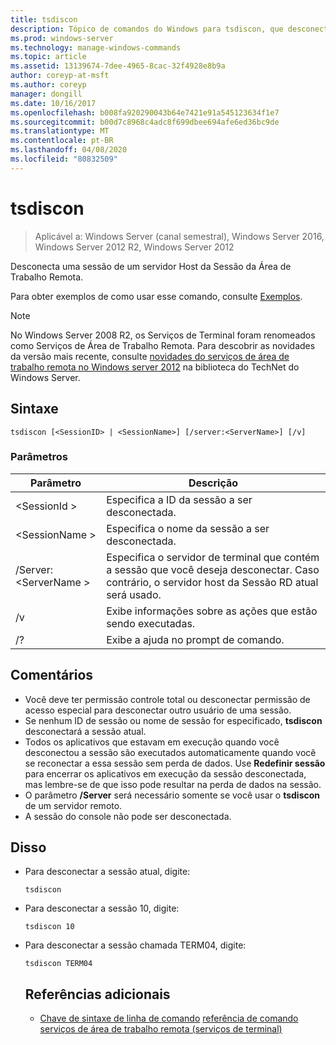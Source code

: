 ```yaml
---
title: tsdiscon
description: Tópico de comandos do Windows para tsdiscon, que desconecta uma sessão de um servidor host de sessão de área de trabalho remota.
ms.prod: windows-server
ms.technology: manage-windows-commands
ms.topic: article
ms.assetid: 13139674-7dee-4965-8cac-32f4928e8b9a
author: coreyp-at-msft
ms.author: coreyp
manager: dongill
ms.date: 10/16/2017
ms.openlocfilehash: b008fa920290043b64e7421e91a545123634f1e7
ms.sourcegitcommit: b00d7c8968c4adc8f699dbee694afe6ed36bc9de
ms.translationtype: MT
ms.contentlocale: pt-BR
ms.lasthandoff: 04/08/2020
ms.locfileid: "80832509"
---
```

# <a name="tsdiscon"></a>tsdiscon

>Aplicável a: Windows Server (canal semestral), Windows Server 2016, Windows Server 2012 R2, Windows Server 2012

Desconecta uma sessão de um servidor Host da Sessão da Área de Trabalho Remota.

Para obter exemplos de como usar esse comando, consulte [Exemplos](#BKMK_examples).

> [!NOTE]
> No Windows Server 2008 R2, os Serviços de Terminal foram renomeados como Serviços de Área de Trabalho Remota. Para descobrir as novidades da versão mais recente, consulte [novidades do serviços de área de trabalho remota no Windows server 2012](https://technet.microsoft.com/library/hh831527) na biblioteca do TechNet do Windows Server.

## <a name="syntax"></a>Sintaxe
```
tsdiscon [<SessionID> | <SessionName>] [/server:<ServerName>] [/v]
```

### <a name="parameters"></a>Parâmetros

|Parâmetro|Descrição|
|-------|--------|
|\<SessionId >|Especifica a ID da sessão a ser desconectada.|
|\<SessionName >|Especifica o nome da sessão a ser desconectada.|
|/Server:\<ServerName >|Especifica o servidor de terminal que contém a sessão que você deseja desconectar. Caso contrário, o servidor host da Sessão RD atual será usado.|
|/v|Exibe informações sobre as ações que estão sendo executadas.|
|/?|Exibe a ajuda no prompt de comando.|

## <a name="remarks"></a>Comentários
-   Você deve ter permissão controle total ou desconectar permissão de acesso especial para desconectar outro usuário de uma sessão.
-   Se nenhum ID de sessão ou nome de sessão for especificado, **tsdiscon** desconectará a sessão atual.
-   Todos os aplicativos que estavam em execução quando você desconectou a sessão são executados automaticamente quando você se reconectar a essa sessão sem perda de dados. Use **Redefinir sessão** para encerrar os aplicativos em execução da sessão desconectada, mas lembre-se de que isso pode resultar na perda de dados na sessão.
-   O parâmetro **/Server** será necessário somente se você usar o **tsdiscon** de um servidor remoto.
-   A sessão do console não pode ser desconectada.

## <a name="examples"></a><a name=BKMK_examples></a>Disso
- Para desconectar a sessão atual, digite:
  ```
  tsdiscon
  ```
- Para desconectar a sessão 10, digite:
  ```
  tsdiscon 10
  ```
- Para desconectar a sessão chamada TERM04, digite:
  ```
  tsdiscon TERM04
  ```
  ## <a name="additional-references"></a>Referências adicionais
  - [Chave de sintaxe de linha de comando](command-line-syntax-key.md)
  [referência de comando serviços de área de trabalho remota (serviços de terminal)](remote-desktop-services-terminal-services-command-reference.md)

